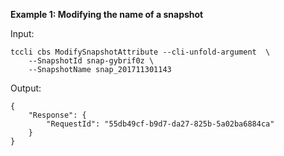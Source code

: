 **Example 1: Modifying the name of a snapshot**



Input: 

```
tccli cbs ModifySnapshotAttribute --cli-unfold-argument  \
    --SnapshotId snap-gybrif0z \
    --SnapshotName snap_201711301143
```

Output: 
```
{
    "Response": {
        "RequestId": "55db49cf-b9d7-da27-825b-5a02ba6884ca"
    }
}
```

